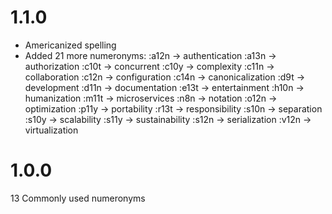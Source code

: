 # 1.1.0

- Americanized spelling
- Added 21 more numeronyms:
:a12n → authentication
:a13n → authorization
:c10t → concurrent
:c10y → complexity
:c11n → collaboration
:c12n → configuration
:c14n → canonicalization
:d9t → development
:d11n → documentation
:e13t → entertainment
:h10n → humanization
:m11t → microservices
:n8n → notation
:o12n → optimization
:p11y → portability
:r13t → responsibility
:s10n → separation
:s10y → scalability
:s11y → sustainability
:s12n → serialization
:v12n → virtualization

# 1.0.0

13 Commonly used numeronyms
